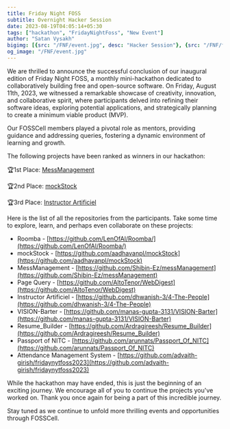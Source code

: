```yaml
---
title: Friday Night FOSS
subtitle: Overnight Hacker Session 
date: 2023-08-19T04:05:14+05:30
tags: ["hackathon", "FridayNightFoss", "New Event"]
author: "Satan Vysakh"
bigimg: [{src: "/FNF/event.jpg", desc: "Hacker Session"}, {src: "/FNF/finale.jpg", desc: "Concluding"}]
og_image: "/FNF/event.jpg" 
---
```


We are thrilled to announce the successful conclusion of our inaugural edition of Friday Night FOSS, a monthly mini-hackathon dedicated to collaboratively building free and open-source software. On Friday, August 11th, 2023, we witnessed a remarkable showcase of creativity, innovation, and collaborative spirit, where  participants delved into refining their software ideas, exploring potential applications, and strategically planning to create a minimum viable product (MVP). 

Our FOSSCell members played a pivotal role as mentors, providing guidance and addressing queries, fostering a dynamic environment of learning and growth. 

The following projects have been ranked as winners in our hackathon:

🏆1st Place: [MessManagement](https://github.com/Shibin-Ez/messManagement)

🏆2nd Place: [mockStock](https://github.com/aadhavanpl/mockStock)

🏆3rd Place: [Instructor Artificiel](https://github.com/dhwanish-3/4-The-People)

Here is the list of all the repositories from the participants. Take some time to explore, learn, and perhaps even collaborate on these projects:

- Roomba - [https://github.com/LenOfAl/Roomba/](https://github.com/LenOfAl/Roomba/)
- mockStock - [https://github.com/aadhavanpl/mockStock](https://github.com/aadhavanpl/mockStock)
- MessManagement - [https://github.com/Shibin-Ez/messManagement](https://github.com/Shibin-Ez/messManagement)
- Page Query - [https://github.com/AltoTenor/WebDigest](https://github.com/AltoTenor/WebDigest)
- Instructor Artificiel - [https://github.com/dhwanish-3/4-The-People](https://github.com/dhwanish-3/4-The-People)
- VISION-Barter - [https://github.com/manas-gupta-3131/VISION-Barter](https://github.com/manas-gupta-3131/VISION-Barter)
- Resume_Builder - [https://github.com/Ardragireesh/Resume_Builder](https://github.com/Ardragireesh/Resume_Builder)
- Passport of NITC - [https://github.com/arunnats/Passport_Of_NITC](https://github.com/arunnats/Passport_Of_NITC)
- Attendance Management System - [https://github.com/advaith-girish/fridaynytfoss2023](https://github.com/advaith-girish/fridaynytfoss2023)

While the hackathon may have ended, this is just the beginning of an exciting journey. We encourage all of you to continue the projects you've worked on. Thank you once again for being a part of this incredible journey.

Stay tuned as we continue to unfold more thrilling events and opportunities through FOSSCell. 



